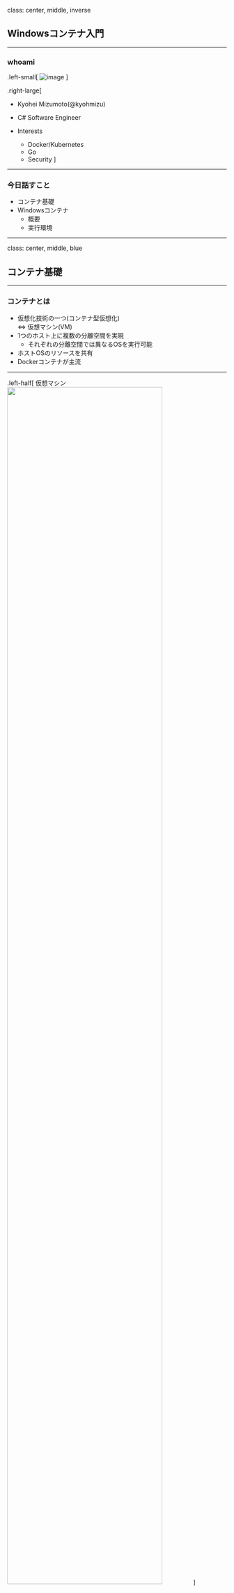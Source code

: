 class: center, middle, inverse
## Windowsコンテナ入門

---
### whoami

.left-small[
    ![image](https://pbs.twimg.com/profile_images/994762110792953856/EheEvqBY_400x400.jpg)
]

.right-large[
- Kyohei Mizumoto(@kyohmizu)

- C# Software Engineer

- Interests
    - Docker/Kubernetes
    - Go
    - Security
]

---
### 今日話すこと

- コンテナ基礎
- Windowsコンテナ
  - 概要
  - 実行環境

---
class: center, middle, blue
## コンテナ基礎

---
### コンテナとは

- 仮想化技術の一つ(コンテナ型仮想化)  
  ⇔ 仮想マシン(VM)
- 1つのホスト上に複数の分離空間を実現
  - それぞれの分離空間では異なるOSを実行可能
- ホストOSのリソースを共有
- Dockerコンテナが主流

---
.left-half[
  仮想マシン
  <img src="https://docs.microsoft.com/ja-jp/dotnet/architecture/microservices/container-docker-introduction/media/image3.png" width=84%>
]

.right-half[
  コンテナ
  <img src="https://docs.microsoft.com/ja-jp/dotnet/architecture/microservices/container-docker-introduction/media/image4.png" width=84%>
]

.zoom0[
  <u><https://docs.microsoft.com/ja-jp/dotnet/architecture/microservices/container-docker-introduction/docker-defined></u>
]

---
### コンテナの特徴

仮想マシンとの相違

- 軽量(オーバーヘッドが少ない)
- 起動が高速
- 仮想マシンに比べ分離レベルは低い
  - セキュリティ面で注意

---
### コンテナを支える技術

- namespace
- cgroups

---
### Windowsでのコンテナ利用

---
class: center, middle, blue
## Windowsコンテナ

---
### Windowsコンテナ

---
### 実行環境



---
### 参考

Docker実践ガイド第2版  
<u><https://book.impress.co.jp/books/1118101052></u>

---
class: center, middle, blue
## 宣伝

---
<u><https://cloudnativedays.jp/cndk2019/></u>

---
class: center, middle, black
### ありがとうございました！